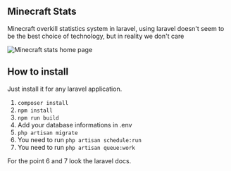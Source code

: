 ## Minecraft Stats
Minecraft overkill statistics system in laravel, using laravel doesn't seem to be the best choice of technology, but in reality we don't care

![Minecraft stats home page](https://img.groupez.dev/stats.png)

## How to install
Just install it for any laravel application.

1. `composer install`
2. `npm install`
3. `npm run build`
4. Add your database informations in .env
5. `php artisan migrate`
6. You need to run `php artisan schedule:run`
7. You need to run `php artisan queue:work`

For the point 6 and 7 look the laravel docs.
